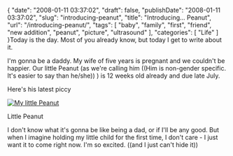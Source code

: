 {
    "date": "2008-01-11 03:37:02",
    "draft": false,
    "publishDate": "2008-01-11 03:37:02",
    "slug": "introducing-peanut",
    "title": "Introducing... Peanut",
    "url": "\/introducing-peanut\/",
    "tags": [
        "baby",
        "family",
        "first",
        "friend",
        "new addition",
        "peanut",
        "picture",
        "ultrasound"
    ],
    "categories": [
        "Life"
    ]
}Today is the day. Most of you already know, but today I get to write
about it.

I'm gonna be a daddy. My wife of five years is pregnant and we couldn't
be happier. Our little Peanut (as we're calling him ((Him is non-gender
specific. It's easier to say than he/she)) ) is 12 weeks old already and
due late July.

Here's his latest piccy

[![My little
Peanut](//farm3.static.flickr.com/2237/2162326578_4092a00ca3.jpg)](http://flickr.com/photos/joshnunn/2162326578/)

Little Peanut

I don't know what it's gonna be like being a dad, or if I'll be any
good. But when I imagine holding my little child for the first time, I
don't care - I just want it to come right now. I'm so excited. ((and I
just can't hide it))